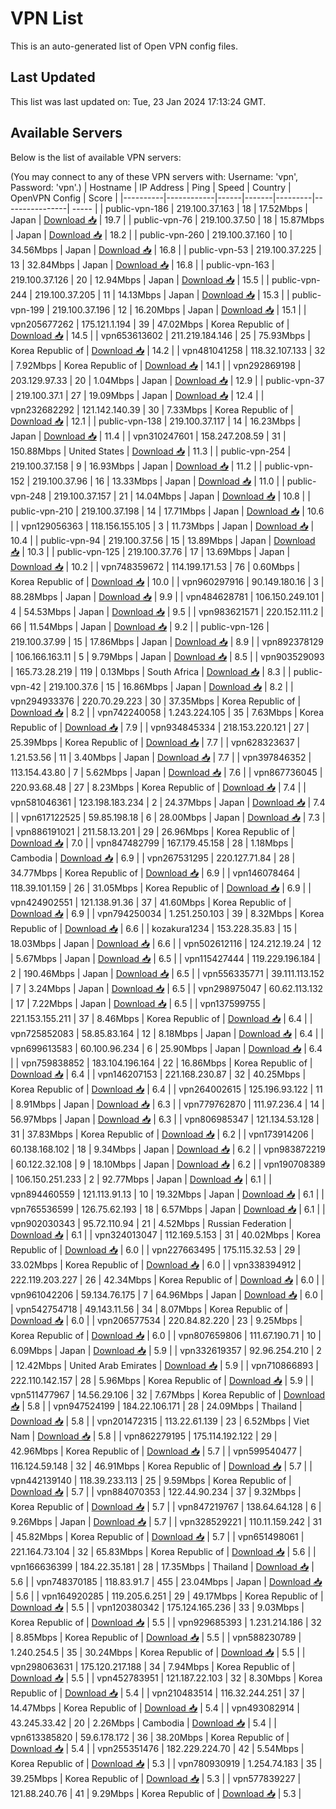 # VPN List

This is an auto-generated list of Open VPN config files.

## Last Updated

This list was last updated on: Tue, 23 Jan 2024 17:13:24 GMT.

## Available Servers

Below is the list of available VPN servers:

(You may connect to any of these VPN servers with: Username: 'vpn', Password: 'vpn'.)
| Hostname | IP Address | Ping | Speed | Country | OpenVPN Config | Score |
|----------|------------|------|-------|---------|----------------| ----- |
| public-vpn-186 | 219.100.37.163 | 18 | 17.52Mbps | Japan | [Download 📥](./configs/server_0_JP.ovpn) | 19.7 |
| public-vpn-76 | 219.100.37.50 | 18 | 15.87Mbps | Japan | [Download 📥](./configs/server_1_JP.ovpn) | 18.2 |
| public-vpn-260 | 219.100.37.160 | 10 | 34.56Mbps | Japan | [Download 📥](./configs/server_2_JP.ovpn) | 16.8 |
| public-vpn-53 | 219.100.37.225 | 13 | 32.84Mbps | Japan | [Download 📥](./configs/server_3_JP.ovpn) | 16.8 |
| public-vpn-163 | 219.100.37.126 | 20 | 12.94Mbps | Japan | [Download 📥](./configs/server_4_JP.ovpn) | 15.5 |
| public-vpn-244 | 219.100.37.205 | 11 | 14.13Mbps | Japan | [Download 📥](./configs/server_5_JP.ovpn) | 15.3 |
| public-vpn-199 | 219.100.37.196 | 12 | 16.20Mbps | Japan | [Download 📥](./configs/server_6_JP.ovpn) | 15.1 |
| vpn205677262 | 175.121.1.194 | 39 | 47.02Mbps | Korea Republic of | [Download 📥](./configs/server_7_KR.ovpn) | 14.5 |
| vpn653613602 | 211.219.184.146 | 25 | 75.93Mbps | Korea Republic of | [Download 📥](./configs/server_8_KR.ovpn) | 14.2 |
| vpn481041258 | 118.32.107.133 | 32 | 7.92Mbps | Korea Republic of | [Download 📥](./configs/server_9_KR.ovpn) | 14.1 |
| vpn292869198 | 203.129.97.33 | 20 | 1.04Mbps | Japan | [Download 📥](./configs/server_10_JP.ovpn) | 12.9 |
| public-vpn-37 | 219.100.37.1 | 27 | 19.09Mbps | Japan | [Download 📥](./configs/server_11_JP.ovpn) | 12.4 |
| vpn232682292 | 121.142.140.39 | 30 | 7.33Mbps | Korea Republic of | [Download 📥](./configs/server_12_KR.ovpn) | 12.1 |
| public-vpn-138 | 219.100.37.117 | 14 | 16.23Mbps | Japan | [Download 📥](./configs/server_13_JP.ovpn) | 11.4 |
| vpn310247601 | 158.247.208.59 | 31 | 150.88Mbps | United States | [Download 📥](./configs/server_14_US.ovpn) | 11.3 |
| public-vpn-254 | 219.100.37.158 | 9 | 16.93Mbps | Japan | [Download 📥](./configs/server_15_JP.ovpn) | 11.2 |
| public-vpn-152 | 219.100.37.96 | 16 | 13.33Mbps | Japan | [Download 📥](./configs/server_16_JP.ovpn) | 11.0 |
| public-vpn-248 | 219.100.37.157 | 21 | 14.04Mbps | Japan | [Download 📥](./configs/server_17_JP.ovpn) | 10.8 |
| public-vpn-210 | 219.100.37.198 | 14 | 17.71Mbps | Japan | [Download 📥](./configs/server_18_JP.ovpn) | 10.6 |
| vpn129056363 | 118.156.155.105 | 3 | 11.73Mbps | Japan | [Download 📥](./configs/server_19_JP.ovpn) | 10.4 |
| public-vpn-94 | 219.100.37.56 | 15 | 13.89Mbps | Japan | [Download 📥](./configs/server_20_JP.ovpn) | 10.3 |
| public-vpn-125 | 219.100.37.76 | 17 | 13.69Mbps | Japan | [Download 📥](./configs/server_21_JP.ovpn) | 10.2 |
| vpn748359672 | 114.199.171.53 | 76 | 0.60Mbps | Korea Republic of | [Download 📥](./configs/server_22_KR.ovpn) | 10.0 |
| vpn960297916 | 90.149.180.16 | 3 | 88.28Mbps | Japan | [Download 📥](./configs/server_23_JP.ovpn) | 9.9 |
| vpn484628781 | 106.150.249.101 | 4 | 54.53Mbps | Japan | [Download 📥](./configs/server_24_JP.ovpn) | 9.5 |
| vpn983621571 | 220.152.111.2 | 66 | 11.54Mbps | Japan | [Download 📥](./configs/server_25_JP.ovpn) | 9.2 |
| public-vpn-126 | 219.100.37.99 | 15 | 17.86Mbps | Japan | [Download 📥](./configs/server_26_JP.ovpn) | 8.9 |
| vpn892378129 | 106.166.163.11 | 5 | 9.79Mbps | Japan | [Download 📥](./configs/server_27_JP.ovpn) | 8.5 |
| vpn903529093 | 165.73.28.219 | 119 | 0.13Mbps | South Africa | [Download 📥](./configs/server_28_ZA.ovpn) | 8.3 |
| public-vpn-42 | 219.100.37.6 | 15 | 16.86Mbps | Japan | [Download 📥](./configs/server_29_JP.ovpn) | 8.2 |
| vpn294933376 | 220.70.29.223 | 30 | 37.35Mbps | Korea Republic of | [Download 📥](./configs/server_30_KR.ovpn) | 8.2 |
| vpn742240058 | 1.243.224.105 | 35 | 7.63Mbps | Korea Republic of | [Download 📥](./configs/server_31_KR.ovpn) | 7.9 |
| vpn934845334 | 218.153.220.121 | 27 | 25.39Mbps | Korea Republic of | [Download 📥](./configs/server_32_KR.ovpn) | 7.7 |
| vpn628323637 | 1.21.53.56 | 11 | 3.40Mbps | Japan | [Download 📥](./configs/server_33_JP.ovpn) | 7.7 |
| vpn397846352 | 113.154.43.80 | 7 | 5.62Mbps | Japan | [Download 📥](./configs/server_34_JP.ovpn) | 7.6 |
| vpn867736045 | 220.93.68.48 | 27 | 8.23Mbps | Korea Republic of | [Download 📥](./configs/server_35_KR.ovpn) | 7.4 |
| vpn581046361 | 123.198.183.234 | 2 | 24.37Mbps | Japan | [Download 📥](./configs/server_36_JP.ovpn) | 7.4 |
| vpn617122525 | 59.85.198.18 | 6 | 28.00Mbps | Japan | [Download 📥](./configs/server_37_JP.ovpn) | 7.3 |
| vpn886191021 | 211.58.13.201 | 29 | 26.96Mbps | Korea Republic of | [Download 📥](./configs/server_38_KR.ovpn) | 7.0 |
| vpn847482799 | 167.179.45.158 | 28 | 1.18Mbps | Cambodia | [Download 📥](./configs/server_39_KH.ovpn) | 6.9 |
| vpn267531295 | 220.127.71.84 | 28 | 34.77Mbps | Korea Republic of | [Download 📥](./configs/server_40_KR.ovpn) | 6.9 |
| vpn146078464 | 118.39.101.159 | 26 | 31.05Mbps | Korea Republic of | [Download 📥](./configs/server_41_KR.ovpn) | 6.9 |
| vpn424902551 | 121.138.91.36 | 37 | 41.60Mbps | Korea Republic of | [Download 📥](./configs/server_42_KR.ovpn) | 6.9 |
| vpn794250034 | 1.251.250.103 | 39 | 8.32Mbps | Korea Republic of | [Download 📥](./configs/server_43_KR.ovpn) | 6.6 |
| kozakura1234 | 153.228.35.83 | 15 | 18.03Mbps | Japan | [Download 📥](./configs/server_44_JP.ovpn) | 6.6 |
| vpn502612116 | 124.212.19.24 | 12 | 5.67Mbps | Japan | [Download 📥](./configs/server_45_JP.ovpn) | 6.5 |
| vpn115427444 | 119.229.196.184 | 2 | 190.46Mbps | Japan | [Download 📥](./configs/server_46_JP.ovpn) | 6.5 |
| vpn556335771 | 39.111.113.152 | 7 | 3.24Mbps | Japan | [Download 📥](./configs/server_47_JP.ovpn) | 6.5 |
| vpn298975047 | 60.62.113.132 | 17 | 7.22Mbps | Japan | [Download 📥](./configs/server_48_JP.ovpn) | 6.5 |
| vpn137599755 | 221.153.155.211 | 37 | 8.46Mbps | Korea Republic of | [Download 📥](./configs/server_49_KR.ovpn) | 6.4 |
| vpn725852083 | 58.85.83.164 | 12 | 8.18Mbps | Japan | [Download 📥](./configs/server_50_JP.ovpn) | 6.4 |
| vpn699613583 | 60.100.96.234 | 6 | 25.90Mbps | Japan | [Download 📥](./configs/server_51_JP.ovpn) | 6.4 |
| vpn759838852 | 183.104.196.164 | 22 | 16.86Mbps | Korea Republic of | [Download 📥](./configs/server_52_KR.ovpn) | 6.4 |
| vpn146207153 | 221.168.230.87 | 32 | 40.25Mbps | Korea Republic of | [Download 📥](./configs/server_53_KR.ovpn) | 6.4 |
| vpn264002615 | 125.196.93.122 | 11 | 8.91Mbps | Japan | [Download 📥](./configs/server_54_JP.ovpn) | 6.3 |
| vpn779762870 | 111.97.236.4 | 14 | 56.97Mbps | Japan | [Download 📥](./configs/server_55_JP.ovpn) | 6.3 |
| vpn806985347 | 121.134.53.128 | 31 | 37.83Mbps | Korea Republic of | [Download 📥](./configs/server_56_KR.ovpn) | 6.2 |
| vpn173914206 | 60.138.168.102 | 18 | 9.34Mbps | Japan | [Download 📥](./configs/server_57_JP.ovpn) | 6.2 |
| vpn983872219 | 60.122.32.108 | 9 | 18.10Mbps | Japan | [Download 📥](./configs/server_58_JP.ovpn) | 6.2 |
| vpn190708389 | 106.150.251.233 | 2 | 92.77Mbps | Japan | [Download 📥](./configs/server_59_JP.ovpn) | 6.1 |
| vpn894460559 | 121.113.91.13 | 10 | 19.32Mbps | Japan | [Download 📥](./configs/server_60_JP.ovpn) | 6.1 |
| vpn765536599 | 126.75.62.193 | 18 | 6.57Mbps | Japan | [Download 📥](./configs/server_61_JP.ovpn) | 6.1 |
| vpn902030343 | 95.72.110.94 | 21 | 4.52Mbps | Russian Federation | [Download 📥](./configs/server_62_RU.ovpn) | 6.1 |
| vpn324013047 | 112.169.5.153 | 31 | 40.02Mbps | Korea Republic of | [Download 📥](./configs/server_63_KR.ovpn) | 6.0 |
| vpn227663495 | 175.115.32.53 | 29 | 33.02Mbps | Korea Republic of | [Download 📥](./configs/server_64_KR.ovpn) | 6.0 |
| vpn338394912 | 222.119.203.227 | 26 | 42.34Mbps | Korea Republic of | [Download 📥](./configs/server_65_KR.ovpn) | 6.0 |
| vpn961042206 | 59.134.76.175 | 7 | 64.96Mbps | Japan | [Download 📥](./configs/server_66_JP.ovpn) | 6.0 |
| vpn542754718 | 49.143.11.56 | 34 | 8.07Mbps | Korea Republic of | [Download 📥](./configs/server_67_KR.ovpn) | 6.0 |
| vpn206577534 | 220.84.82.220 | 23 | 9.25Mbps | Korea Republic of | [Download 📥](./configs/server_68_KR.ovpn) | 6.0 |
| vpn807659806 | 111.67.190.71 | 10 | 6.09Mbps | Japan | [Download 📥](./configs/server_69_JP.ovpn) | 5.9 |
| vpn332619357 | 92.96.254.210 | 2 | 12.42Mbps | United Arab Emirates | [Download 📥](./configs/server_70_AE.ovpn) | 5.9 |
| vpn710866893 | 222.110.142.157 | 28 | 5.96Mbps | Korea Republic of | [Download 📥](./configs/server_71_KR.ovpn) | 5.9 |
| vpn511477967 | 14.56.29.106 | 32 | 7.67Mbps | Korea Republic of | [Download 📥](./configs/server_72_KR.ovpn) | 5.8 |
| vpn947524199 | 184.22.106.171 | 28 | 24.09Mbps | Thailand | [Download 📥](./configs/server_73_TH.ovpn) | 5.8 |
| vpn201472315 | 113.22.61.139 | 23 | 6.52Mbps | Viet Nam | [Download 📥](./configs/server_74_VN.ovpn) | 5.8 |
| vpn862279195 | 175.114.192.122 | 29 | 42.96Mbps | Korea Republic of | [Download 📥](./configs/server_75_KR.ovpn) | 5.7 |
| vpn599540477 | 116.124.59.148 | 32 | 46.91Mbps | Korea Republic of | [Download 📥](./configs/server_76_KR.ovpn) | 5.7 |
| vpn442139140 | 118.39.233.113 | 25 | 9.59Mbps | Korea Republic of | [Download 📥](./configs/server_77_KR.ovpn) | 5.7 |
| vpn884070353 | 122.44.90.234 | 37 | 9.32Mbps | Korea Republic of | [Download 📥](./configs/server_78_KR.ovpn) | 5.7 |
| vpn847219767 | 138.64.64.128 | 6 | 9.26Mbps | Japan | [Download 📥](./configs/server_79_JP.ovpn) | 5.7 |
| vpn328529221 | 110.11.159.242 | 31 | 45.82Mbps | Korea Republic of | [Download 📥](./configs/server_80_KR.ovpn) | 5.7 |
| vpn651498061 | 221.164.73.104 | 32 | 65.83Mbps | Korea Republic of | [Download 📥](./configs/server_81_KR.ovpn) | 5.6 |
| vpn166636399 | 184.22.35.181 | 28 | 17.35Mbps | Thailand | [Download 📥](./configs/server_82_TH.ovpn) | 5.6 |
| vpn748370185 | 118.83.91.7 | 455 | 23.04Mbps | Japan | [Download 📥](./configs/server_83_JP.ovpn) | 5.6 |
| vpn164920285 | 119.205.6.251 | 29 | 49.17Mbps | Korea Republic of | [Download 📥](./configs/server_84_KR.ovpn) | 5.5 |
| vpn120380342 | 175.124.165.236 | 33 | 9.03Mbps | Korea Republic of | [Download 📥](./configs/server_85_KR.ovpn) | 5.5 |
| vpn929685393 | 1.231.214.186 | 32 | 8.85Mbps | Korea Republic of | [Download 📥](./configs/server_86_KR.ovpn) | 5.5 |
| vpn588230789 | 1.240.254.5 | 35 | 30.24Mbps | Korea Republic of | [Download 📥](./configs/server_87_KR.ovpn) | 5.5 |
| vpn298063631 | 175.120.217.188 | 34 | 7.94Mbps | Korea Republic of | [Download 📥](./configs/server_88_KR.ovpn) | 5.5 |
| vpn452783951 | 121.187.22.103 | 32 | 8.30Mbps | Korea Republic of | [Download 📥](./configs/server_89_KR.ovpn) | 5.4 |
| vpn210483514 | 116.32.244.251 | 37 | 14.47Mbps | Korea Republic of | [Download 📥](./configs/server_90_KR.ovpn) | 5.4 |
| vpn493082914 | 43.245.33.42 | 20 | 2.26Mbps | Cambodia | [Download 📥](./configs/server_91_KH.ovpn) | 5.4 |
| vpn613385820 | 59.6.178.172 | 36 | 38.20Mbps | Korea Republic of | [Download 📥](./configs/server_92_KR.ovpn) | 5.4 |
| vpn255351476 | 182.229.224.70 | 42 | 5.54Mbps | Korea Republic of | [Download 📥](./configs/server_93_KR.ovpn) | 5.3 |
| vpn780930919 | 1.254.74.183 | 35 | 39.25Mbps | Korea Republic of | [Download 📥](./configs/server_94_KR.ovpn) | 5.3 |
| vpn577839227 | 121.88.240.76 | 41 | 9.29Mbps | Korea Republic of | [Download 📥](./configs/server_95_KR.ovpn) | 5.3 |
